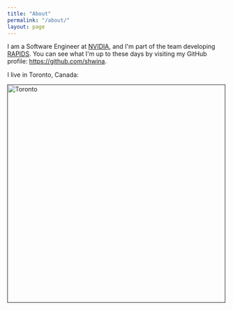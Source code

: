 ```yaml
---
title: "About"
permalink: "/about/"
layout: page
---
```



I am a Software Engineer at [NVIDIA](https://www.nvidia.com/),
and I'm part of the team developing [RAPIDS](https://rapids.ai/).
You can see what I'm up to
these days by visiting my GitHub profile: <https://github.com/shwina>.

I live in Toronto, Canada:

<a href=""><img src="{{site.url}}/images/toronto.jpg" align="middle" height="500" alt="Toronto"></a>

